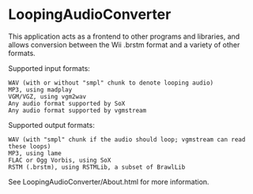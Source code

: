 # LoopingAudioConverter

This application acts as a frontend to other programs and libraries, and allows conversion between the Wii .brstm format and a variety of other formats.

Supported input formats:

    WAV (with or without "smpl" chunk to denote looping audio)
    MP3, using madplay
    VGM/VGZ, using vgm2wav
    Any audio format supported by SoX
    Any audio format supported by vgmstream

Supported output formats:

    WAV (with "smpl" chunk if the audio should loop; vgmstream can read these loops)
    MP3, using lame
    FLAC or Ogg Vorbis, using SoX
    RSTM (.brstm), using RSTMLib, a subset of BrawlLib

See LoopingAudioConverter/About.html for more information.
